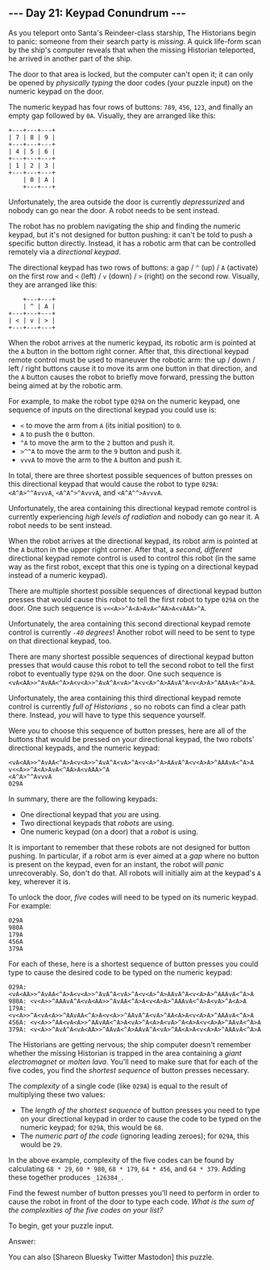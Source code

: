 ## \--- Day 21: Keypad Conundrum ---

As you teleport onto Santa's Reindeer-class starship, The Historians begin to
panic: someone from their search party is _missing_. A quick life-form scan by
the ship's computer reveals that when the missing Historian teleported, he
arrived in another part of the ship.

The door to that area is locked, but the computer can't open it; it can only
be opened by _physically typing_ the door codes (your puzzle input) on the
numeric keypad on the door.

The numeric keypad has four rows of buttons: `789`, `456`, `123`, and finally
an empty gap followed by `0A`. Visually, they are arranged like this:

    
    
    +---+---+---+
    | 7 | 8 | 9 |
    +---+---+---+
    | 4 | 5 | 6 |
    +---+---+---+
    | 1 | 2 | 3 |
    +---+---+---+
        | 0 | A |
        +---+---+
    

Unfortunately, the area outside the door is currently _depressurized_ and
nobody can go near the door. A robot needs to be sent instead.

The robot has no problem navigating the ship and finding the numeric keypad,
but it's not designed for button pushing: it can't be told to push a specific
button directly. Instead, it has a robotic arm that can be controlled remotely
via a _directional keypad_.

The directional keypad has two rows of buttons: a gap / `^` (up) / `A`
(activate) on the first row and `<` (left) / `v` (down) / `>` (right) on the
second row. Visually, they are arranged like this:

    
    
        +---+---+
        | ^ | A |
    +---+---+---+
    | < | v | > |
    +---+---+---+
    

When the robot arrives at the numeric keypad, its robotic arm is pointed at
the `A` button in the bottom right corner. After that, this directional keypad
remote control must be used to maneuver the robotic arm: the up / down / left
/ right buttons cause it to move its arm one button in that direction, and the
`A` button causes the robot to briefly move forward, pressing the button being
aimed at by the robotic arm.

For example, to make the robot type `029A` on the numeric keypad, one sequence
of inputs on the directional keypad you could use is:

  * `<` to move the arm from `A` (its initial position) to `0`.
  * `A` to push the `0` button.
  * `^A` to move the arm to the `2` button and push it.
  * `>^^A` to move the arm to the `9` button and push it.
  * `vvvA` to move the arm to the `A` button and push it.

In total, there are three shortest possible sequences of button presses on
this directional keypad that would cause the robot to type `029A`:
`<A^A>^^AvvvA`, `<A^A^>^AvvvA`, and `<A^A^^>AvvvA`.

Unfortunately, the area containing this directional keypad remote control is
currently experiencing _high levels of radiation_ and nobody can go near it. A
robot needs to be sent instead.

When the robot arrives at the directional keypad, its robot arm is pointed at
the `A` button in the upper right corner. After that, a _second, different_
directional keypad remote control is used to control this robot (in the same
way as the first robot, except that this one is typing on a directional keypad
instead of a numeric keypad).

There are multiple shortest possible sequences of directional keypad button
presses that would cause this robot to tell the first robot to type `029A` on
the door. One such sequence is `v<<A>>^A<A>AvA<^AA>A<vAAA>^A`.

Unfortunately, the area containing this second directional keypad remote
control is currently _`-40` degrees_! Another robot will need to be sent to
type on that directional keypad, too.

There are many shortest possible sequences of directional keypad button
presses that would cause this robot to tell the second robot to tell the first
robot to eventually type `029A` on the door. One such sequence is
`<vA<AA>>^AvAA<^A>A<v<A>>^AvA^A<vA>^A<v<A>^A>AAvA^A<v<A>A>^AAAvA<^A>A`.

Unfortunately, the area containing this third directional keypad remote
control is currently _full of Historians_ , so no robots can find a clear path
there. Instead, _you_ will have to type this sequence yourself.

Were you to choose this sequence of button presses, here are all of the
buttons that would be pressed on your directional keypad, the two robots'
directional keypads, and the numeric keypad:

    
    
    <vA<AA>>^AvAA<^A>A<v<A>>^AvA^A<vA>^A<v<A>^A>AAvA^A<v<A>A>^AAAvA<^A>A
    v<<A>>^A<A>AvA<^AA>A<vAAA>^A
    <A^A>^^AvvvA
    029A
    

In summary, there are the following keypads:

  * One directional keypad that _you_ are using.
  * Two directional keypads that _robots_ are using.
  * One numeric keypad (on a door) that a _robot_ is using.

It is important to remember that these robots are not designed for button
pushing. In particular, if a robot arm is ever aimed at a _gap_ where no
button is present on the keypad, even for an instant, the robot will _panic_
unrecoverably. So, don't do that. All robots will initially aim at the
keypad's `A` key, wherever it is.

To unlock the door, _five_ codes will need to be typed on its numeric keypad.
For example:

    
    
    029A
    980A
    179A
    456A
    379A
    

For each of these, here is a shortest sequence of button presses you could
type to cause the desired code to be typed on the numeric keypad:

    
    
    029A: <vA<AA>>^AvAA<^A>A<v<A>>^AvA^A<vA>^A<v<A>^A>AAvA^A<v<A>A>^AAAvA<^A>A
    980A: <v<A>>^AAAvA^A<vA<AA>>^AvAA<^A>A<v<A>A>^AAAvA<^A>A<vA>^A<A>A
    179A: <v<A>>^A<vA<A>>^AAvAA<^A>A<v<A>>^AAvA^A<vA>^AA<A>A<v<A>A>^AAAvA<^A>A
    456A: <v<A>>^AA<vA<A>>^AAvAA<^A>A<vA>^A<A>A<vA>^A<A>A<v<A>A>^AAvA<^A>A
    379A: <v<A>>^AvA^A<vA<AA>>^AAvA<^A>AAvA^A<vA>^AA<A>A<v<A>A>^AAAvA<^A>A
    

The Historians are getting nervous; the ship computer doesn't remember whether
the missing Historian is trapped in the area containing a _giant
electromagnet_ or _molten lava_. You'll need to make sure that for each of the
five codes, you find the _shortest sequence_ of button presses necessary.

The _complexity_ of a single code (like `029A`) is equal to the result of
multiplying these two values:

  * The _length of the shortest sequence_ of button presses you need to type on your directional keypad in order to cause the code to be typed on the numeric keypad; for `029A`, this would be `68`.
  * The _numeric part of the code_ (ignoring leading zeroes); for `029A`, this would be `29`.

In the above example, complexity of the five codes can be found by calculating
`68 * 29`, `60 * 980`, `68 * 179`, `64 * 456`, and `64 * 379`. Adding these
together produces `_126384_`.

Find the fewest number of button presses you'll need to perform in order to
cause the robot in front of the door to type each code. _What is the sum of
the complexities of the five codes on your list?_

To begin, get your puzzle input.

Answer:

You can also [Shareon Bluesky Twitter Mastodon] this puzzle.

